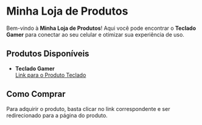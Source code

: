 # Minha Loja de Produtos

Bem-vindo à **Minha Loja de Produtos**! Aqui você pode encontrar o **Teclado Gamer** para conectar ao seu celular e otimizar sua experiência de uso.

## Produtos Disponíveis

- **Teclado Gamer**   
  [Link para o Produto Teclado](https://s.shopee.com.br/1VjbAFJQ7S)

## Como Comprar

Para adquirir o produto, basta clicar no link correspondente e ser redirecionado para a página do produto.


